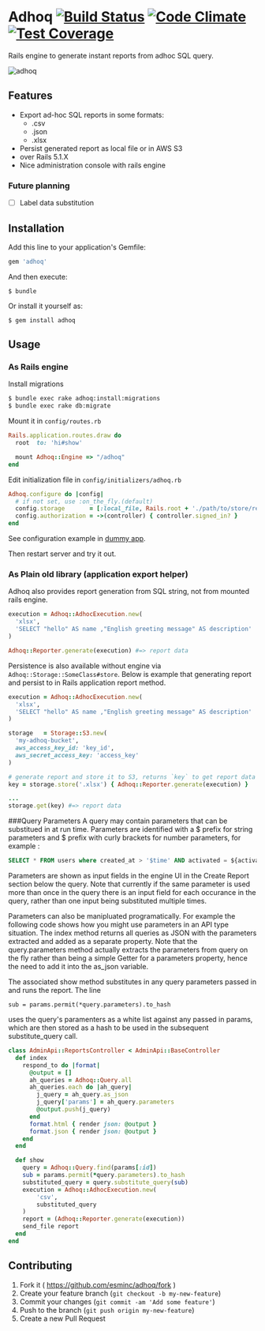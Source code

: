 Adhoq [![Build Status](https://travis-ci.org/esminc/adhoq.svg)](https://travis-ci.org/esminc/adhoq) [![Code Climate](https://codeclimate.com/github/esminc/adhoq/badges/gpa.svg)](https://codeclimate.com/github/esminc/adhoq) [![Test Coverage](https://codeclimate.com/github/esminc/adhoq/badges/coverage.svg)](https://codeclimate.com/github/esminc/adhoq/coverage)
====

Rails engine to generate instant reports from adhoc SQL query.

![adhoq](https://cloud.githubusercontent.com/assets/3419/4556639/7f06340a-4ecb-11e4-87c4-b074580e77f5.png)

## Features

- Export ad-hoc SQL reports in some formats:
  - .csv
  - .json
  - .xlsx
- Persist generated report as local file or in AWS S3
- over Rails 5.1.X
- Nice administration console with rails engine

### Future planning

- [ ] Label data substitution

## Installation

Add this line to your application's Gemfile:

```ruby
gem 'adhoq'
```

And then execute:

    $ bundle

Or install it yourself as:

    $ gem install adhoq

## Usage

### As Rails engine

Install migrations

```sh
$ bundle exec rake adhoq:install:migrations
$ bundle exec rake db:migrate
```

Mount it in `config/routes.rb`

```ruby
Rails.application.routes.draw do
  root  to: 'hi#show'

  mount Adhoq::Engine => "/adhoq"
end
```

Edit initialization file in `config/initializers/adhoq.rb`

```ruby
Adhoq.configure do |config|
  # if not set, use :on_the_fly.(default)
  config.storage       = [:local_file, Rails.root + './path/to/store/report/files']
  config.authorization = ->(controller) { controller.signed_in? }
end
```

See configuration example in [dummy app](https://github.com/esminc/adhoq/blob/master/spec/dummy/config/initializers/adhoq.rb).

Then restart server and try it out.

### As Plain old library (application export helper)

Adhoq also provides report generation from SQL string, not from mounted rails engine.

```ruby
execution = Adhoq::AdhocExecution.new(
  'xlsx',
  'SELECT "hello" AS name ,"English greeting message" AS description'
)

Adhoq::Reporter.generate(execution) #=> report data
```

Persistence is also available without engine via `Adhoq::Storage::SomeClass#store`.
Below is example that generating report and persist to in Rails application report method.

```ruby
execution = Adhoq::AdhocExecution.new(
  'xlsx',
  'SELECT "hello" AS name ,"English greeting message" AS description'
)

storage   = Storage::S3.new(
  'my-adhoq-bucket',
  aws_access_key_id: 'key_id',
  aws_secret_access_key: 'access_key'
)

# generate report and store it to S3, returns `key` to get report data
key = storage.store('.xlsx') { Adhoq::Reporter.generate(execution) }

...
storage.get(key) #=> report data
```

###Query Parameters
A query may contain parameters that can be substitued in at run time. Parameters are identified with a $ prefix for 
string parameters and $ prefix with curly brackets for number parameters, for example :

```sql
SELECT * FROM users where created_at > '$time' AND activated = ${activated}
```

Parameters are shown as input fields in the engine UI in the Create Report section below the query. Note that currently
if the same parameter is used more than once in the query there is an input field for each occurance in the query, rather than
one input being substituted multiple times. 

Parameters can also be manipluated programatically. For example the following code shows how you might use parameters
in an API type situation. The index method returns all queries as JSON with the parameters extracted and added as a separate 
property. Note that the query.parameters method actually extracts the parameters from query on the fly rather than 
being a simple Getter for a parameters property, hence the need to add it into the as_json variable.

The associated show method substitutes in any query parameters passed in and runs the report. The line 

    sub = params.permit(*query.parameters).to_hash

uses the query's paramenters as a white list against any passed in params, which are then stored as a hash to be used
in the subsequent substitute_query call.

```ruby
class AdminApi::ReportsController < AdminApi::BaseController
  def index
    respond_to do |format|
      @output = []
      ah_queries = Adhoq::Query.all
      ah_queries.each do |ah_query|
        j_query = ah_query.as_json
        j_query['params'] = ah_query.parameters
        @output.push(j_query)
      end
      format.html { render json: @output }
      format.json { render json: @output }
    end
  end

  def show
    query = Adhoq::Query.find(params[:id])
    sub = params.permit(*query.parameters).to_hash
    substituted_query = query.substitute_query(sub)
    execution = Adhoq::AdhocExecution.new(
        'csv',
        substituted_query
    )
    report = (Adhoq::Reporter.generate(execution))
    send_file report
  end
end
```
## Contributing

1. Fork it ( https://github.com/esminc/adhoq/fork )
2. Create your feature branch (`git checkout -b my-new-feature`)
3. Commit your changes (`git commit -am 'Add some feature'`)
4. Push to the branch (`git push origin my-new-feature`)
5. Create a new Pull Request
